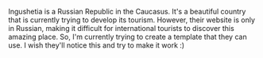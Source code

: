 Ingushetia is a Russian Republic in the Caucasus. It's a beautiful country that is currently trying to develop its tourism. However, their website is only in Russian, making it difficult for international tourists to discover this amazing place. 
So, I'm currently trying to create a template that they can use.
I wish they'll notice this and try to make it work :)
